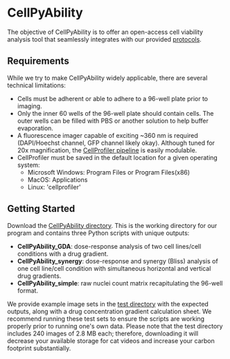 # CellPyAbility

The objective of CellPyAbility is to offer an open-access cell viability analysis tool that seamlessly integrates with our provided [protocols](path/to/protocol).

## Requirements

While we try to make CellPyAbility widely applicable, there are several technical limitations:

- Cells must be adherent or able to adhere to a 96-well plate prior to imaging.
- Only the inner 60 wells of the 96-well plate should contain cells. The outer wells can be filled with PBS or another solution to help buffer evaporation.
- A fluorescence imager capable of exciting ~360 nm is required (DAPI/Hoechst channel, GFP channel likely okay). Although tuned for 20x magnification, the [CellProfiler pipeline](CellPyAbility/CellPyAbility.cppipe) is easily modulable.
- CellProfiler must be saved in the default location for a given operating system: 
  - Microsoft Windows: Program Files or Program Files(x86)
  - MacOS: Applications
  - Linux: 'cellprofiler'

## Getting Started

Download the [CellPyAbility directory](CellPyAbility). This is the working directory for our program and contains three Python scripts with unique outputs:
- **CellPyAbility_GDA**: dose-response analysis of two cell lines/cell conditions with a drug gradient.
- **CellPyAbility_synergy**: dose-response and synergy (Bliss) analysis of one cell line/cell condition with simultaneous horizontal and vertical drug gradients.
- **CellPyAbility_simple**: raw nuclei count matrix recapitulating the 96-well format.

We provide example image sets in the [test directory](test) with the expected outputs, along with a drug concentration gradient calculation sheet. We recommend running these test sets to ensure the scripts are working properly prior to running one's own data. Please note that the test directory includes 240 images of 2.8 MB each; therefore, downloading it will decrease your available storage for cat videos and increase your carbon footprint substantially.